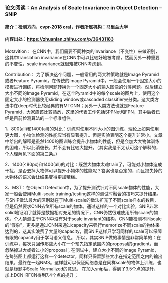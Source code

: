 ### 论文阅读：An Analysis of Scale Invariance in Object Detection – SNIP
#### 简介：检测方向，cvpr-2018 oral，作者所属机构：马里兰大学
#### 内容出处：https://zhuanlan.zhihu.com/p/36431183
Motavition：
在CNN中，我们需要不同种类的invariance（不变性）来做识别，这其中translation invariance在CNN中可以比较好地被考虑，然而另外一种重要的不变性，scale invariance就很难被CNN考虑到。

Contribution：
为了解决这个问题，一般常用的两大种策略就是Image Pyramid或者Feature Pyramid。在传统的Image Pyramid中，一般会使用一个固定大小的模板进行训练，将检测问题转换为一个固定大小的输入图像的分类问题。然后建立大小不同的Image Pyramid，在这个Pyramid中的每个scale的图片上，使用这个固定大小的检测器使用sliding window或cascaded classifier来分类。这大类方法中在deep时代比较经典的有MTCNN；另外一大类方法也就是Feature Pyramid，大家应该比较熟悉，这里的代表工作包括SPPNet和FPN，其中后者已经是目前检测算法的一个标准组件。

  1、800(all)和1400(all)的对比：训练时使用不同大小的图训练，理论上如果使用更大图，小物体检测的性能应当有显著提升。但是实验表明这个提升非常小。文章中给出的解释是虽然1400的图训练会提升小物体的性能，但是会加大大物体训练的困难，所以此消彼长，并不会有比较大提升。（其实我是不太认可这个解释的，个人理解见下面的第三条。）
  
  2、1400(<80px)和1400(all)的对比：既然大物体太难train了，可能对小物体造成干扰，是否去掉大物体可以提升小物体的性能呢？答案也是否定的，而且损失掉的大物体的语义会让结果变得更加糟糕。
  
  3、MST：在Object Detection中，为了提升测试针对不同scale物体的性能，大家一般会使用Multi-scale training/testing这样的测试时融合的技巧来提升结果。与SNIP做法最大的区别就在于Multi-scale的做法扩充了不同scale样本的数目，但是仍然要求CNN去fit所有scale的物体。通过这样的一个对比实验，SNIP非常solid地证明了就算是数据相对充足的情况下，CNN仍然很难使用所有scale的物体。个人猜测由于CNN中没有对于scale invariant的结构，CNN能检测不同scale的“假象”，更多是通过CNN来通过capacity来强行memorize不同scale的物体来达到的，这其实浪费了大量的capacity，而SNIP这样只学习同样的scale可以保障有限的capacity用于学习语义信息。
所以，其实SNIP做的事情是非常简单的：在训练中，每次只回传那些大小在一个预先指定范围内的proposal的gradient，而忽略掉过大或者过小的proposal；在测试中，建立大小不同的Image Pyramid，在每张图上都运行这样一个detector，同样只保留那些大小在指定范围之内的输出结果，最终在一起NMS。这样就可以保证网络总是在同样scale的物体上训练，也就是标题中Scale Normalized的意思。
在加入snip后，得到了3.5个点的提升，加上DCN-RFCN得到7.4个点的提升；

